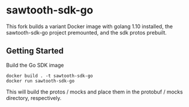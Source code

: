 # sawtooth-sdk-go

This fork builds a variant Docker image with golang 1.10 installed, the sawtooth-sdk-go project premounted, and the sdk protos prebuilt.

## Getting Started

Build the Go SDK image

```
docker build . -t sawtooth-sdk-go
docker run sawtooth-sdk-go
```

This will build the protos / mocks and place them in the protobuf / mocks directory, respectively.
